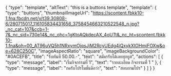 {
  "type": "template",
  "altText": "this is a buttons template",
  "template": {
    "type": "buttons",
    "thumbnailImageUrl": "https://scontent.fbkk10-1.fna.fbcdn.net/v/t39.30808-6/280715017_116105834431656_3758454663210522548_n.jpg?_nc_cat=107&ccb=1-7&_nc_sid=730e14&_nc_ohc=1gKtoAQkdecAX_4oUTt&_nc_ht=scontent.fbkk10-1.fna&oh=00_AT96uVQ5h1NRxymOjqsJjM2RcyUEdg4iQxykXIOHmjFOXw&oe=628C250C",
    "imageAspectRatio": "square",
    "imageBackgroundColor": "#0ACEFB",
    "title": "รับทันที 50.00.-",
    "text": "สมัครรับได้เลยทุกยูส",
    "actions": [
      {
        "type": "message",
        "label": "เริ่มกิจกรรมที่ 1",
        "text": "รายละเอียด กิจกรรมที่ 1 "
      },
      {
        "type": "message",
        "label": "กดรับโปรโมชั่นดีกว่า",
        "text": "สอบถามโปร"
      }
    ]
  }
}
